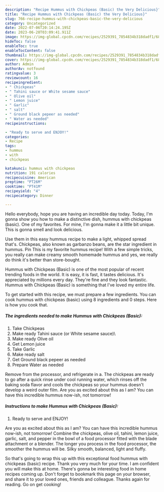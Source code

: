 ```yaml
---
description: "Recipe Hummus with Chickpeas (Basic) the Very Delicious}"
title: "Recipe Hummus with Chickpeas (Basic) the Very Delicious}"
slug: 766-recipe-hummus-with-chickpeas-basic-the-very-delicious
category: Uncategorized
date: 2022-07-06T20:14:24.195Z
date: 2023-06-28T03:09:41.911Z
image: https://img-global.cpcdn.com/recipes/2529391_7854834b318dadf1/680x482cq70/hummus-with-chickpeas-basic-recipe-main-photo.jpg
hideToc: false
enableToc: true
enableTocContent: false
thumbnail: https://img-global.cpcdn.com/recipes/2529391_7854834b318dadf1/680x482cq70/hummus-with-chickpeas-basic-recipe-main-photo.jpg
cover: https://img-global.cpcdn.com/recipes/2529391_7854834b318dadf1/680x482cq70/hummus-with-chickpeas-basic-recipe-main-photo.jpg
author: Admin
authorAv: notfound
ratingvalue: 3
reviewcount: 16
recipeingredient:
- " Chickpeas"
- " Tahini sauce or White sesame sauce"
- " Olive oil"
- " Lemon juice"
- " Garlic"
- " salt"
- " Ground black pepeer as needed"
- " Water as needed"
recipeinstructions:

- "Ready to serve and ENJOY!"
categories:
- Recipe
tags:
- hummus
- with
- chickpeas

katakunci: hummus with chickpeas 
nutrition: 191 calories
recipecuisine: American
preptime: "PT26M"
cooktime: "PT41M"
recipeyield: "4"
recipecategory: Dinner

---
```



Hello everybody, hope you are having an incredible day today. Today, I'm gonna show you how to make a distinctive dish, hummus with chickpeas (basic). One of my favorites. For mine, I'm gonna make it a little bit unique. This is gonna smell and look delicious.

Use them in this easy hummus recipe to make a light, whipped spread that&#39;s. Chickpeas, also known as garbanzo beans, are the star ingredient in hummus. Pin This is my favorite hummus recipe! With a few simple tricks, you really can make creamy smooth homemade hummus and yes, we really do think it&#39;s better than store-bought.

Hummus with Chickpeas (Basic) is one of the most popular of recent trending foods in the world. It is easy, it is fast, it tastes delicious. It's appreciated by millions every day. They're fine and they look fantastic. Hummus with Chickpeas (Basic) is something that I've loved my entire life.


To get started with this recipe, we must prepare a few ingredients. You can cook hummus with chickpeas (basic) using 8 ingredients and 0 steps. Here is how you cook that.

<!--inarticleads1-->

##### The ingredients needed to make Hummus with Chickpeas (Basic):

1. Take  Chickpeas
1. Make ready  Tahini sauce (or White sesame sauce)\
1. Make ready  Olive oil
1. Get  Lemon juice
1. Take  Garlic
1. Make ready  salt
1. Get  Ground black pepeer as needed
1. Prepare  Water as needed


Remove from the processor, and refrigerate in a. The chickpeas are ready to go after a quick rinse under cool running water, which rinses off the baking soda flavor and cools the chickpeas so your hummus doesn&#39;t develop a weird outer film. Are you as excited about this as I am? You can have this incredible hummus now-ish, not tomorrow! 

<!--inarticleads2-->

##### Instructions to make Hummus with Chickpeas (Basic):


1. Ready to serve and ENJOY!

Are you as excited about this as I am? You can have this incredible hummus now-ish, not tomorrow! Combine the chickpeas, olive oil, tahini, lemon juice, garlic, salt, and pepper in the bowl of a food processor fitted with the blade attachment or a blender. The longer you process in the food processor, the smoother the hummus will be. Silky smooth, balanced, light and fluffy. 

So that's going to wrap this up with this exceptional food hummus with chickpeas (basic) recipe. Thank you very much for your time. I am confident you will make this at home. There's gonna be interesting food in home recipes coming up. Don't forget to bookmark this page on your browser, and share it to your loved ones, friends and colleague. Thanks again for reading. Go on get cooking!
